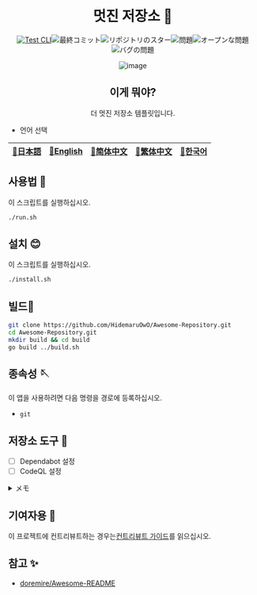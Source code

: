 <div align="center">

# 멋진 저장소 🎨

<!-- s;HidemaruOwO/Awesome-Repository;User/Repository;g -->

[![Test CLI](https://github.com/HidemaruOwO/Awesome-Repository/actions/workflows/test.yml/badge.svg)](https://github.com/HidemaruOwO/Awesome-Repository/actions/workflows/test.yml)![最終コミット](https://img.shields.io/github/last-commit/HidemaruOwO/Awesome-Repository?style=flat-square)![リポジトリのスター](https://img.shields.io/github/stars/HidemaruOwO/Awesome-Repository?style=flat-square)![問題](https://img.shields.io/github/issues/HidemaruOwO/Awesome-Repository?style=flat-square)![オープンな問題](https://img.shields.io/github/issues-raw/HidemaruOwO/Awesome-Repository?style=flat-square)![バグの問題](https://img.shields.io/github/issues/HidemaruOwO/Awesome-Repository/bug?style=flat-square)

![image](https://github.com/HidemaruOwO/Awesome-Repository/assets/82384920/bf4ccddf-3eae-4fae-97f4-d2b59bec919f)

## 이게 뭐야?

더 멋진 저장소 템플릿입니다.

</div>

-   언어 선택

<table>
  <thead>
    <tr>
      <th style="text-align:center"><a href="README.md">🎌日本語</a></th>
      <th style="text-align:center"><a href="README.en.md">🤡English</a></th>
      <th style="text-align:center"><a href="README.zh-CN.md">🐉简体中文</a></th>
      <th style="text-align:center"><a href="README.zh-TW.md">🍜繁体中文</a></th>
      <th style="text-align:center"><a href="README.ko.md">🌸한국어</a></th>
    </tr>
  </thead>
</table>

## 사용법 💨

이 스크립트를 실행하십시오.

```bash
./run.sh
```

## 설치 😊

이 스크립트를 실행하십시오.

```bash
./install.sh
```

## 빌드🔨

```bash
git clone https://github.com/HidemaruOwO/Awesome-Repository.git
cd Awesome-Repository.git
mkdir build && cd build
go build ../build.sh
```

## 종속성 🪡

이 앱을 사용하려면 다음 명령을 경로에 등록하십시오.

-   `git`

## 저장소 도구 🔧

-   [ ] Dependabot 설정
-   [ ] CodeQL 설정

<details>
<summary>メモ</summary>

-   Dependabot 설정
    -   `.github/dependabot.yml`의`package-ecosystem`에 값 설정(예: npm,yarn,pip)
-   CodeQL 설정
    -   <https://dev.classmethod.jp/articles/github-code-scanning/>
    -   [대응 언어](https://codeql.github.com/docs/codeql-overview/supported-languages-and-frameworks/)

</details>

## 기여자용 🤝

이 프로젝트에 컨트리뷰트하는 경우는[컨트리뷰트 가이드](docs/README.md)를 읽으십시오.

## 참고 ✨

-   [doremire/Awesome-README](https://github.com/doremire/Awesome-README)
